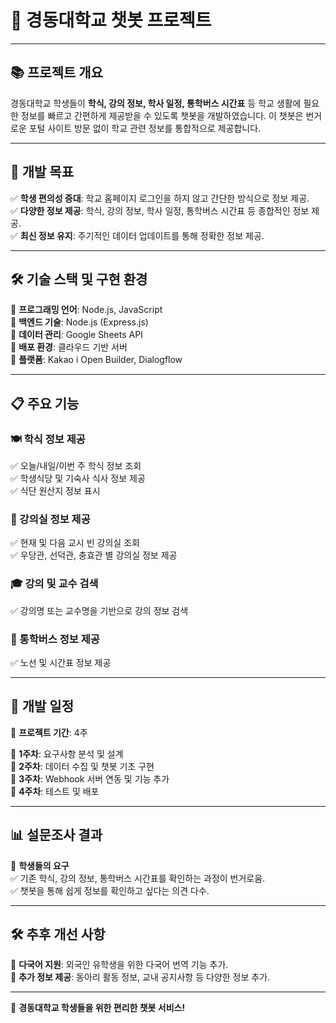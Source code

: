 # 📢 경동대학교 챗봇 프로젝트

---

## 📚 프로젝트 개요
경동대학교 학생들이 **학식, 강의 정보, 학사 일정, 통학버스 시간표** 등 학교 생활에 필요한 정보를 빠르고 간편하게 제공받을 수 있도록 챗봇을 개발하였습니다. 이 챗봇은 번거로운 포털 사이트 방문 없이 학교 관련 정보를 통합적으로 제공합니다.

---

## 🎯 개발 목표
✅ **학생 편의성 증대**: 학교 홈페이지 로그인을 하지 않고 간단한 방식으로 정보 제공.  
✅ **다양한 정보 제공**: 학식, 강의 정보, 학사 일정, 통학버스 시간표 등 종합적인 정보 제공.  
✅ **최신 정보 유지**: 주기적인 데이터 업데이트를 통해 정확한 정보 제공.

---

## 🛠️ 기술 스택 및 구현 환경
🔹 **프로그래밍 언어**: Node.js, JavaScript  
🔹 **백엔드 기술**: Node.js (Express.js)  
🔹 **데이터 관리**: Google Sheets API  
🔹 **배포 환경**: 클라우드 기반 서버  
🔹 **플랫폼**: Kakao i Open Builder, Dialogflow  

---

## 📋 주요 기능
### 🍽️ 학식 정보 제공
✅ 오늘/내일/이번 주 학식 정보 조회  
✅ 학생식당 및 기숙사 식사 정보 제공  
✅ 식단 원산지 정보 표시  

### 🏫 강의실 정보 제공
✅ 현재 및 다음 교시 빈 강의실 조회  
✅ 우당관, 선덕관, 충효관 별 강의실 정보 제공  

### 🎓 강의 및 교수 검색
✅ 강의명 또는 교수명을 기반으로 강의 정보 검색  

### 🚌 통학버스 정보 제공
✅ 노선 및 시간표 정보 제공  

---

## 📅 개발 일정
📆 **프로젝트 기간**: 4주  

🔹 **1주차**: 요구사항 분석 및 설계  
🔹 **2주차**: 데이터 수집 및 챗봇 기초 구현  
🔹 **3주차**: Webhook 서버 연동 및 기능 추가  
🔹 **4주차**: 테스트 및 배포  

---

## 📊 설문조사 결과
📌 **학생들의 요구**  
✅ 기존 학식, 강의 정보, 통학버스 시간표를 확인하는 과정이 번거로움.  
✅ 챗봇을 통해 쉽게 정보를 확인하고 싶다는 의견 다수.  

---

## 🛠️ 추후 개선 사항
🔹 **다국어 지원**: 외국인 유학생을 위한 다국어 번역 기능 추가.  
🔹 **추가 정보 제공**: 동아리 활동 정보, 교내 공지사항 등 다양한 정보 추가.  

---

🚀 **경동대학교 학생들을 위한 편리한 챗봇 서비스!**

